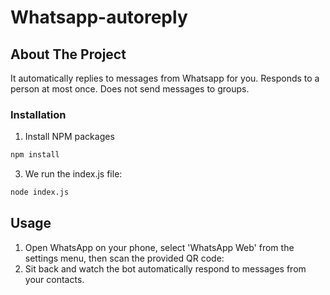 # Whatsapp-autoreply

## About The Project

It automatically replies to messages from Whatsapp for you. Responds to a person at most once. Does not send messages to groups.

### Installation

1. Install NPM packages
```sh
npm install
```
3. We run the index.js file:
```sh
node index.js
```

## Usage

1. Open WhatsApp on your phone, select 'WhatsApp Web' from the settings menu, then scan the provided QR code:
4. Sit back and watch the bot automatically respond to messages from your contacts.
